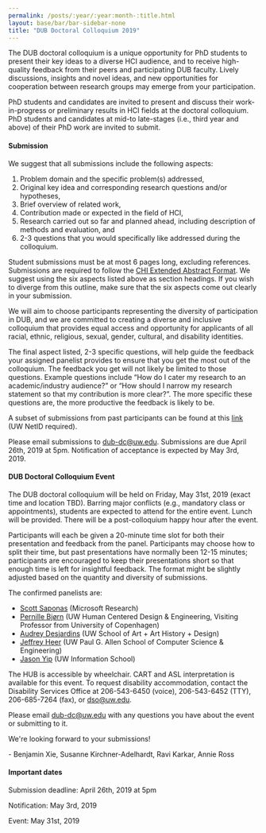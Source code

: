 ```yaml
---
permalink: /posts/:year/:year:month-:title.html
layout: base/bar/bar-sidebar-none
title: "DUB Doctoral Colloquium 2019"
---
```


<div class="row" style="margin-bottom: 15px">
  <div class="col-md-8" markdown="block">
The DUB doctoral colloquium is a unique opportunity for PhD students to present their key ideas to a diverse HCI audience, and to receive high-quality feedback from their peers and participating DUB faculty. Lively discussions, insights and novel ideas, and new opportunities for cooperation between research groups may emerge from your participation.

PhD students and candidates are invited to present and discuss their work-in-progress or preliminary results in HCI fields at the doctoral colloquium. PhD students and candidates at mid-to late-stages (i.e., third year and above) of their PhD work are invited to submit.

<h4> Submission </h4>

We suggest that all submissions include the following aspects:

1. Problem domain and the specific problem(s) addressed,
2. Original key idea and corresponding research questions and/or hypotheses,
3. Brief overview of related work,
4. Contribution made or expected in the field of HCI,
5. Research carried out so far and planned ahead, including description of methods and evaluation, and
6. 2-3 questions that you would specifically like addressed during the colloquium.

Student submissions must be at most 6 pages long, excluding references. Submissions are required to follow the <a href="//chi2019.acm.org/authors/chi-proceedings-format/">CHI Extended Abstract Format</a>. We suggest using the six aspects listed above as section headings. If you wish to diverge from this outline, make sure that the six aspects come out clearly in your submission. 

We will aim to choose participants representing the diversity of participation in DUB, and we are committed to creating a diverse and inclusive colloquium that provides equal access and opportunity for applicants of all racial, ethnic, religious, sexual, gender, cultural, and disability identities.

The final aspect listed, 2-3 specific questions, will help guide the feedback your assigned panelist provides to ensure that you get the most out of the colloquium. The feedback you get will not likely be limited to those questions. Example questions include “How do I cater my research to an academic/industry audience?” or “How should I narrow my research statement so that my contribution is more clear?”. The more specific these questions are, the more productive the feedback is likely to be.

A subset of submissions from past participants can be found at this <a href="https://drive.google.com/open?id=1Fx6EtHGC49AVKv815xw762Pcom6adnpb">link</a> (UW NetID required).

Please email submissions to <a href="mailto:dub-dc@uw.edu">dub-dc@uw.edu</a>. Submissions are due April 26th, 2019 at 5pm. Notification of acceptance is expected by May 3rd, 2019.

<h4> DUB Doctoral Colloquium Event </h4>

The DUB doctoral colloquium will be held on Friday, May 31st, 2019 (exact time and location TBD). Barring major conflicts (e.g., mandatory class or appointments), students are expected to attend for the entire event. Lunch will be provided. There will be a post-colloquium happy hour after the event.

Participants will each be given a 20-minute time slot for both their presentation and feedback from the panel. Participants may choose how to split their time, but past presentations have normally been 12-15 minutes; participants are encouraged to keep their presentations short so that enough time is left for insightful feedback. The format might be slightly adjusted based on the quantity and diversity of submissions.

The confirmed panelists are:
- <a href="https://www.microsoft.com/en-us/research/people/ssaponas/">Scott Saponas</a> (Microsoft Research)
- <a href="http://www.circonflexe.dk/pernillebjorn/">Pernille Bjørn</a> (UW Human Centered Design & Engineering, Visiting Professor from University of Copenhagen)
- <a href="http://www.audreydesjardins.com/">Audrey Desjardins</a> (UW School of Art + Art History + Design)
- <a href="https://homes.cs.washington.edu/~jheer/"> Jeffrey Heer</a> (UW Paul G. Allen School of Computer Science & Engineering)
- <a href="http://bigyipper.com/">Jason Yip</a> (UW Information School)

The HUB is accessible by wheelchair. CART and ASL interpretation is available for this event. To request disability accommodation, contact the Disability Services Office at 206-543-6450 (voice), 206-543-6452 (TTY), 206-685-7264 (fax), or dso@uw.edu.

Please email <a href="mailto:dub-dc@uw.edu">dub-dc@uw.edu</a> with any questions you have about the event or submitting to it.

We're looking forward to your submissions!

\- Benjamin Xie, Susanne Kirchner-Adelhardt, Ravi Karkar, Annie Ross
  </div>
  <div class="col-md-4" markdown="block">
<h4> Important dates </h4>

Submission deadline: April 26th, 2019 at 5pm

Notification: May 3rd, 2019

Event: May 31st, 2019
  </div>
</div>
